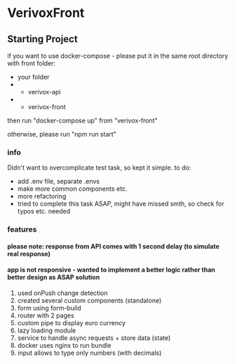 # VerivoxFront

## Starting Project

if you want to use docker-compose - please put it in the same root directory with front folder:

- your folder
- - verivox-api
- - verivox-front

then run "docker-compose up" from "verivox-front"

otherwise, please run "npm run start"

### info

Didn't want to overcomplicate test task, so kept it simple.
to do:

- add .env file, separate .envs
- make more common components etc.
- more refactoring
- tried to complete this task ASAP, might have missed smth, so check for typos etc. needed

### features

#### please note: response from API comes with 1 second delay (to simulate real response)

#### app is not responsive - wanted to implement a better logic rather than better design as ASAP solution

1. used onPush change detection
2. created several custom components (standalone)
3. form using form-build
4. router with 2 pages
5. custom pipe to display euro currency
6. lazy loading module
7. service to handle async requests + store data (state)
8. docker uses nginx to run bundle
9. input allows to type only numbers (with decimals)
